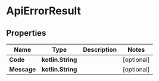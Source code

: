 
# ApiErrorResult

## Properties
Name | Type | Description | Notes
------------ | ------------- | ------------- | -------------
**Code** | **kotlin.String** |  |  [optional]
**Message** | **kotlin.String** |  |  [optional]



